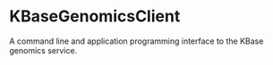 KBaseGenomicsClient
===================

A command line and application programming interface to the KBase genomics service.
